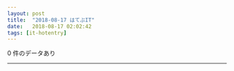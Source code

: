 ```yaml
---
layout: post
title:  "2018-08-17 はてぶIT"
date:   2018-08-17 02:02:42
tags: [it-hotentry]
---
```

0 件のデータあり

<hr>
